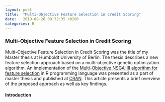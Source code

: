 ```yaml
---
layout: post
title:  "Multi-Objective Feature Selection in Credit Scoring"
date:   2019-08-26 09:32:35 +0200
categories: R
---
```


### Multi-Objective Feature Selection in Credit Scoring

Multi-Objective Feature Selection in Credit Scoring was the title of my Master thesis at Humboldt University of Berlin. The thesis describes a new feature selection approach based on a multi-objective genetic optimization algorithm. An implementation of the [Multi-Objective NSGA-III algorithm for feature selection](https://cran.r-project.org/web/packages/nsga3/index.html) in R programming language was presented as a part of master thesis and published at [CRAN](https://cran.r-project.org/). This article presents a brief overview of the proposed approach as well as key findings.

#### Introduction
